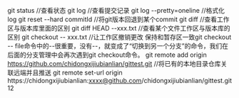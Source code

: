 git status //查看状态
git log //查看提交记录
git log --pretty=oneline //格式化log
git reset --hard commitId //将git版本回退到某个commit
git diff //查看工作区与版本库里面的区别
git diff HEAD --xxx.txt //查看某个文件工作区与版本库的区别
git checkout -- xxx.txt //让工作区撤销更改 保持和暂存区一致git checkout -- file命令中的--很重要，没有--，就变成了“切换到另一个分支”的命令，我们在后面的分支管理中会再次遇到git checkout命令。
git remote add origin https://github.com/chidongxijiubianlian/gittest.git //将已有的本地目录仓库关联远端并且推送
git remote set-url origin https://chidongxijiubianlian:xxxx@github.com/chidongxijiubianlian/gittest.git
12
